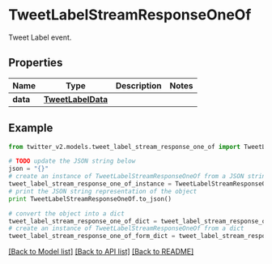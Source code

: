 # TweetLabelStreamResponseOneOf

Tweet Label event.

## Properties
Name | Type | Description | Notes
------------ | ------------- | ------------- | -------------
**data** | [**TweetLabelData**](TweetLabelData.md) |  | 

## Example

```python
from twitter_v2.models.tweet_label_stream_response_one_of import TweetLabelStreamResponseOneOf

# TODO update the JSON string below
json = "{}"
# create an instance of TweetLabelStreamResponseOneOf from a JSON string
tweet_label_stream_response_one_of_instance = TweetLabelStreamResponseOneOf.from_json(json)
# print the JSON string representation of the object
print TweetLabelStreamResponseOneOf.to_json()

# convert the object into a dict
tweet_label_stream_response_one_of_dict = tweet_label_stream_response_one_of_instance.to_dict()
# create an instance of TweetLabelStreamResponseOneOf from a dict
tweet_label_stream_response_one_of_form_dict = tweet_label_stream_response_one_of.from_dict(tweet_label_stream_response_one_of_dict)
```
[[Back to Model list]](../README.md#documentation-for-models) [[Back to API list]](../README.md#documentation-for-api-endpoints) [[Back to README]](../README.md)


